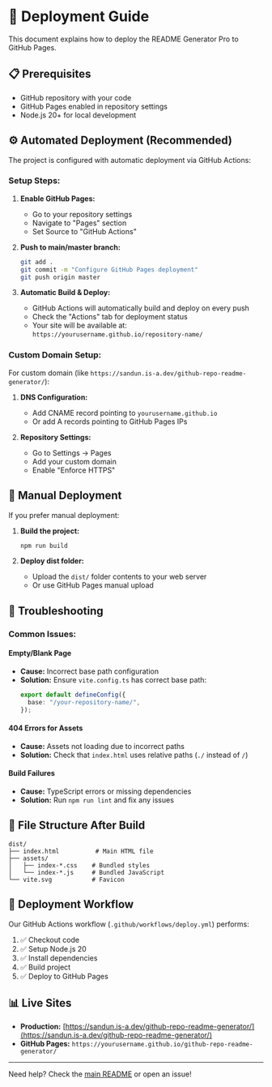 # 🚀 Deployment Guide

This document explains how to deploy the README Generator Pro to GitHub Pages.

## 📋 Prerequisites

- GitHub repository with your code
- GitHub Pages enabled in repository settings
- Node.js 20+ for local development

## ⚙️ Automated Deployment (Recommended)

The project is configured with automatic deployment via GitHub Actions:

### Setup Steps:

1. **Enable GitHub Pages:**

   - Go to your repository settings
   - Navigate to "Pages" section
   - Set Source to "GitHub Actions"

2. **Push to main/master branch:**

   ```bash
   git add .
   git commit -m "Configure GitHub Pages deployment"
   git push origin master
   ```

3. **Automatic Build & Deploy:**
   - GitHub Actions will automatically build and deploy on every push
   - Check the "Actions" tab for deployment status
   - Your site will be available at: `https://yourusername.github.io/repository-name/`

### Custom Domain Setup:

For custom domain (like `https://sandun.is-a.dev/github-repo-readme-generator/`):

1. **DNS Configuration:**

   - Add CNAME record pointing to `yourusername.github.io`
   - Or add A records pointing to GitHub Pages IPs

2. **Repository Settings:**
   - Go to Settings → Pages
   - Add your custom domain
   - Enable "Enforce HTTPS"

## 🔧 Manual Deployment

If you prefer manual deployment:

1. **Build the project:**

   ```bash
   npm run build
   ```

2. **Deploy dist folder:**
   - Upload the `dist/` folder contents to your web server
   - Or use GitHub Pages manual upload

## 🐛 Troubleshooting

### Common Issues:

#### Empty/Blank Page

- **Cause:** Incorrect base path configuration
- **Solution:** Ensure `vite.config.ts` has correct base path:
  ```typescript
  export default defineConfig({
    base: "/your-repository-name/",
  });
  ```

#### 404 Errors for Assets

- **Cause:** Assets not loading due to incorrect paths
- **Solution:** Check that `index.html` uses relative paths (`./` instead of `/`)

#### Build Failures

- **Cause:** TypeScript errors or missing dependencies
- **Solution:** Run `npm run lint` and fix any issues

## 📁 File Structure After Build

```
dist/
├── index.html          # Main HTML file
├── assets/
│   ├── index-*.css    # Bundled styles
│   └── index-*.js     # Bundled JavaScript
└── vite.svg           # Favicon
```

## 🔄 Deployment Workflow

Our GitHub Actions workflow (`.github/workflows/deploy.yml`) performs:

1. ✅ Checkout code
2. ✅ Setup Node.js 20
3. ✅ Install dependencies
4. ✅ Build project
5. ✅ Deploy to GitHub Pages

## 📊 Live Sites

- **Production:** [https://sandun.is-a.dev/github-repo-readme-generator/](https://sandun.is-a.dev/github-repo-readme-generator/)
- **GitHub Pages:** `https://yourusername.github.io/github-repo-readme-generator/`

---

Need help? Check the [main README](./README.md) or open an issue!
